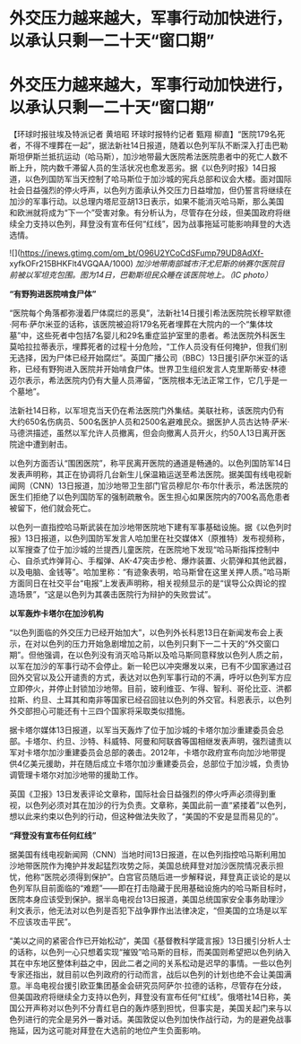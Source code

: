 # 外交压力越来越大，军事行动加快进行，以承认只剩一二十天“窗口期”

# 外交压力越来越大，军事行动加快进行，以承认只剩一二十天“窗口期”

【环球时报驻埃及特派记者 黄培昭 环球时报特约记者 甄翔
柳直】“医院179名死者，不得不埋葬在一起”，据法新社14日报道，随着以色列军队不断深入打击巴勒斯坦伊斯兰抵抗运动（哈马斯），加沙地带最大医院希法医院患者中的死亡人数不断上升，院内数千滞留人员的生活状况也愈发恶劣。据《以色列时报》14日报道，以色列国防军当天控制了哈马斯位于加沙城的宪兵总部和议会大楼。面对国际社会日益强烈的停火呼声，以色列方面承认外交压力日益增加，但仍誓言将继续在加沙的军事行动。以总理内塔尼亚胡13日表示，如果不能消灭哈马斯，那么美国和欧洲就将成为“下一个”受害对象。有分析认为，尽管存在分歧，但美国政府将继续全力支持以色列，拜登没有宣布任何“红线”，因为战事拖延可能影响拜登的大选选情。

![](https://inews.gtimg.com/om_bt/O96U2YCoCdSFump79UD8AdXf-
xyfkOFr215BHKFlt4VGQAA/1000)
_加沙地带南部城市汗尤尼斯的纳赛尔医院目前被以军坦克包围。图为14日，巴勒斯坦民众睡在该医院地上。（IC photo）_

**“有野狗进医院啃食尸体”**

“医院每个角落都弥漫着尸体腐烂的恶臭”，法新社14日援引希法医院院长穆罕默德·阿布·萨尔米亚的话称，该医院被迫将179名死者埋葬在大院内的一个“集体坟墓”中，这些死者中包括7名婴儿和29名重症监护室里的患者。希法医院外科医生莫哈拉拉蒂表示，埋葬死者的过程十分危险，“工作人员没有任何掩护，但我们别无选择，因为尸体已经开始腐烂”。英国广播公司（BBC）13日援引萨尔米亚的话称，已经有野狗进入医院并开始啃食尸体。世界卫生组织发言人克里斯蒂安·林德迈尔表示，希法医院内仍有大量人员滞留，“医院根本无法正常工作，它几乎是一个墓地”。

法新社14日称，以军坦克当天仍在希法医院门外集结。美联社称，该医院内仍有大约650名伤病员、500名医护人员和2500名避难民众。据医护人员古达特·萨米·马德洪描述，虽然以军允许人员撤离，但会向撤离人员开火，约50人13日离开医院途中遭到射击。

以色列方面否认“围困医院”，称平民离开医院的通道是畅通的。以色列国防军14日发表声明称，其正在协调将几台新生儿保温箱运送至希法医院。据美国有线电视新闻网（CNN）13日报道，加沙地带卫生部门官员穆尼尔·布尔什表示，希法医院的医生们拒绝了以色列国防军的强制疏散令。医生担心如果医院内的700名高危患者被留下，他们就会死亡。

以色列一直指控哈马斯武装在加沙地带医院地下建有军事基础设施。据《以色列时报》13日报道，以色列国防军发言人哈加里在社交媒体X（原推特）发布视频称，以军搜查了位于加沙城的兰提西儿童医院，在医院地下发现“哈马斯指挥控制中心、自杀式炸弹背心、手榴弹、AK-47突击步枪、爆炸装置、火箭弹和其他武器，以及电脑、金钱等”。哈加里称：“有迹象表明，哈马斯曾在这里关押人质。”哈马斯方面同日在社交平台“电报”上发表声明称，相关视频显示的是“误导公众舆论的捏造场景”，“这是以色列为其袭击医院行为辩护的失败尝试”。

**以军轰炸卡塔尔在加沙机构**

“以色列面临的外交压力已经开始加大”，以色列外长科恩13日在新闻发布会上表示，在对以色列的压力开始急剧增加之前，以色列只剩下一二十天的“外交窗口期”。但他强调，在以色列没有消灭哈马斯以及哈马斯同意释放以色列人质之前，以军在加沙的军事行动不会停止。新一轮巴以冲突爆发以来，已有不少国家通过召回外交官以及公开谴责的方式，表达对以色列军事行动的不满，呼吁以色列军方应立即停火，并停止封锁加沙地带。目前，玻利维亚、乍得、智利、哥伦比亚、洪都拉斯、约旦、土耳其和南非等国家已经召回驻以色列的外交官。科恩表示，以色列外交部担心可能还有十三四个国家将采取类似措施。

据卡塔尔媒体13日报道，以军当天轰炸了位于加沙城的卡塔尔加沙重建委员会总部。卡塔尔、约旦、沙特、科威特、阿曼和阿联酋等国相继发表声明，强烈谴责以军对卡塔尔加沙重建委员会总部的袭击。2012年，卡塔尔政府宣布向加沙地带提供4亿美元援助，并在随后成立卡塔尔加沙重建委员会，总部位于加沙城，负责协调管理卡塔尔对加沙地带的援助工作。

英国《卫报》13日发表评论文章称，国际社会日益强烈的停火呼声必须得到重视，以色列必须对其在加沙的行为负责。文章称，美国此前一直“紧搂着”以色列，想以此来约束以色列的行动，但这种做法失败了，“美国的不安是显而易见的”。

**“拜登没有宣布任何红线”**

据美国有线电视新闻网（CNN）当地时间13日报道，在以色列指控哈马斯利用加沙地带医院作为掩护并发起猛烈攻势之际，美国总统拜登对加沙医院情况表示担忧，他称“医院必须得到保护”。白宫官员随后进一步解释说，拜登真正谈论的是以色列军队目前面临的“难题”——即在打击隐藏于民用基础设施内的哈马斯目标时，医院本身应该受到保护。据半岛电视台13日报道，美国总统国家安全事务助理沙利文表示，他无法对以色列是否犯下战争罪作出法律决定，“但美国的立场是以军不应该攻击平民”。

“美以之间的紧密合作已开始松动”，美国《基督教科学箴言报》13日援引分析人士的话称，以色列一心只想着实现“摧毁”哈马斯的目标，而美国则希望把以色列纳入其在中东地区整体利益之中，因此二者之间的关系松动是迟早的事情。一些以色列专家还指出，就目前以色列政府的行动而言，战后以色列的计划也绝不会让美国满意。半岛电视台援引欧亚集团基金会研究员阿萨尔·拉德的话称，尽管存在分歧，但美国政府将继续全力支持以色列，拜登没有宣布任何“红线”。俄塔社14日称，美国公开声称对以色列不分青红皂白的轰炸感到担忧，但事实是，美国关起门来与以色列进行的完全是另外一番对话。美国敦促以色列加快作战行动，为的是避免战事拖延，因为这可能对拜登在大选前的地位产生负面影响。

